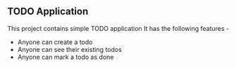 ## TODO Application
This project contains simple TODO application 
It has the following features - 

- Anyone can create a todo
- Anyone can see their existing todos
- Anyone can mark a todo as done


